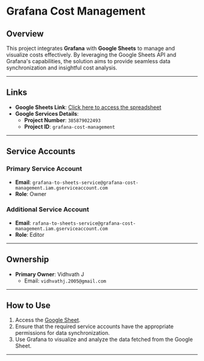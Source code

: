# Grafana Cost Management

## Overview
This project integrates **Grafana** with **Google Sheets** to manage and visualize costs effectively. By leveraging the Google Sheets API and Grafana's capabilities, the solution aims to provide seamless data synchronization and insightful cost analysis.

---

## Links

- **Google Sheets Link**: [Click here to access the spreadsheet](https://docs.google.com/spreadsheets/d/1YJLFsBg_YX_ePyTJtGe5tCcUbUm6ySQIdq8yGXJDNV8/edit?usp=sharing)
- **Google Services Details**:
  - **Project Number**: `385879022493`
  - **Project ID**: `grafana-cost-management`

---

## Service Accounts

### Primary Service Account
- **Email**: `grafana-to-sheets-service@grafana-cost-management.iam.gserviceaccount.com`
- **Role**: Owner

### Additional Service Account
- **Email**: `rafana-to-sheets-service@grafana-cost-management.iam.gserviceaccount.com`
- **Role**: Editor

---

## Ownership
- **Primary Owner**: Vidhvath J  
  - Email: `vidhvathj.2005@gmail.com`

---

## How to Use
1. Access the [Google Sheet](https://docs.google.com/spreadsheets/d/1YJLFsBg_YX_ePyTJtGe5tCcUbUm6ySQIdq8yGXJDNV8/edit?usp=sharing).
2. Ensure that the required service accounts have the appropriate permissions for data synchronization.
3. Use Grafana to visualize and analyze the data fetched from the Google Sheet.

---




